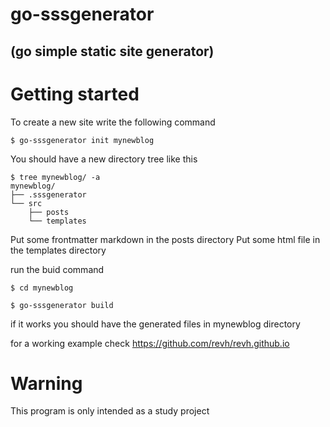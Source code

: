 # go-sssgenerator 
## (go simple static site generator)

# Getting started

To create a new site write the following command

`$ go-sssgenerator init mynewblog`

You should have a new directory tree like this

```
$ tree mynewblog/ -a
mynewblog/
├── .sssgenerator
└── src
    ├── posts
    └── templates
```

Put some frontmatter markdown in the posts directory
Put some html file in the templates directory

run the buid command

`$ cd mynewblog`

`$ go-sssgenerator build`

if it works you should have the generated files in mynewblog directory

for a working example check https://github.com/revh/revh.github.io

# Warning
This program is only intended as a study project

